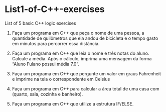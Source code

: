 # List1-of-C++-exercises
List of 5 basic C++ logic exercises

1) Faça um programa em C++ que peça o nome de uma pessoa, a quantidade de quilômetros que ela andou de bicicleta e o tempo gasto em minutos para percorrer essa distância.

2) Faça um programa em C++ que leia o nome e três notas do aluno. Calcule a média. Após o cálculo, imprima uma mensagem da forma “Aluno Fulano possui média 7.0”.

3) Faça um programa em C++ que pergunte um valor em graus Fahrenheit e imprime na tela o correspondente em Celsius

4) Faça um programa em C++ para calcular a área total de uma casa com (quarto, sala, cozinha e banheiro).

5) Faça um programa em C++ que utilize a estrutura IF/ELSE.


